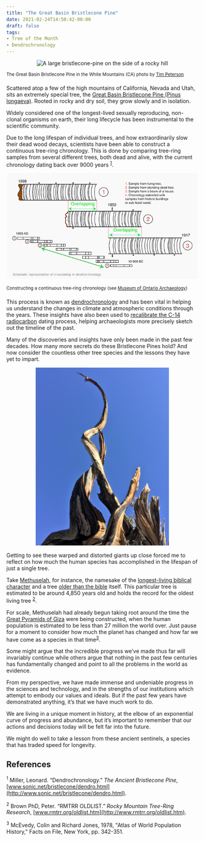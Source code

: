 ```yaml
---
title: "The Great Basin Bristlecone Pine"
date: 2021-02-24T14:50:42-08:00
draft: false
tags:
- Tree of the Month
- Dendrochronology
---
```


<p align="center"><img src="/images/bristlecone_pine_unsplash.jpg" alt="A large bristlecone-pine on the side of a rocky hill" width="1000"></p>

<sup>The Great Basin Bristlecone Pine in the White Mountains (CA) photo by [Tim Peterson](https://unsplash.com/@stp_com)</sup>


Scattered atop a few of the high mountains of California, Nevada and Utah, sits an extremely special tree, the [Great Basin Bristlecone Pine (Pinus longaeva)](https://en.wikipedia.org/wiki/Pinus_longaeva). Rooted in rocky and dry soil, they grow slowly and in isolation. 

Widely considered one of the longest-lived sexually reproducing, non-clonal organisms on earth, their long lifecycle has been instrumental to the scientific community. 

Due to the long lifespan of individual trees, and how extraordinarily slow their dead wood decays, scientists have been able to construct a continuous tree-ring chronology. This is done by comparing tree-ring samples from several different trees, both dead and alive, with the current chronology dating back over 9000 years <sup>[1](#references)</sup>.

<p align="center"><img src="/images/dendrochronology.jpg" alt="Diagram explaining how tree rings from different trees match up to create a timeline" width="500"></p>

<sup>Constructing a continuous tree-ring chronology (see [Museum of Ontario Archaeology](https://archaeologymuseum.ca/dendrochronology-tree-ring-dating/))</sup>

This process is known as [dendrochronology](https://en.wikipedia.org/wiki/Dendrochronology) and has been vital in helping us understand the changes in climate and atmospheric conditions through the years. These insights have also been used to [recalibrate the C-14 radiocarbon](https://en.wikipedia.org/wiki/Radiocarbon_dating#Calibration) dating process, helping archaeologists more precisely sketch out the timeline of the past.

Many of the discoveries and insights have only been made in the past few decades. How many more secrets do these Bristlecone Pines hold? And now consider the countless other tree species and the lessons they have yet to impart.

<p align="center"><img src="/images/bristlecone_pine_twisting.jpg" alt="A twisted bristlecone-pine branch against a blue sky" width="350"></p>

Getting to see these warped and distorted giants up close forced me to reflect on how much the human species has accomplished in the lifespan of just a single tree. 

Take [Methuselah](https://en.wikipedia.org/wiki/Methuselah_(tree)), for instance, the namesake of the [longest-living biblical character](https://en.wikipedia.org/wiki/Methuselah) and a tree [older than the bible](https://en.wikipedia.org/wiki/Dating_the_Bible) itself. This particular tree is estimated to be around 4,850 years old and holds the record for the oldest living tree <sup>[2](#references)</sup>. 

For scale, Methuselah had already begun taking root around the time the [Great Pyramids of Giza](https://en.wikipedia.org/wiki/Great_Pyramid_of_Giza) were being constructed, when the human population is estimated to be less than 27 million the world over. Just pause for a moment to consider how much the planet has changed and how far we have come as a species in that time<sup>[3](#references)</sup>.

Some might argue that the incredible progress we’ve made thus far will invariably continue while others argue that nothing in the past few centuries has fundamentally changed and point to all the problems in the world as evidence. 

From my perspective, we have made immense and undeniable progress in the sciences and technology, and in the strengths of our institutions which attempt to embody our values and ideals. But if the past few years have demonstrated anything, it’s that we have much work to do. 

We are living in a unique moment in history, at the elbow of an exponential curve of progress and abundance, but it’s important to remember that our actions and decisions today will be felt far into the future. 

We might do well to take a lesson from these ancient sentinels, a species that has traded speed for longevity. 

## References

<sup>1</sup>
Miller, Leonard. “Dendrochronology.” _The Ancient Bristlecone Pine_, [www.sonic.net/bristlecone/dendro.html](http://www.sonic.net/bristlecone/dendro.html).


<sup>2</sup>
Brown PhD, Peter. “RMTRR OLDLIST.” _Rocky Mountain Tree-Ring Research_, [www.rmtrr.org/oldlist.htm](http://www.rmtrr.org/oldlist.htm).


<sup>3</sup>
McEvedy, Colin and Richard Jones, 1978, "Atlas of World Population History," Facts on File, New York, pp. 342-351.